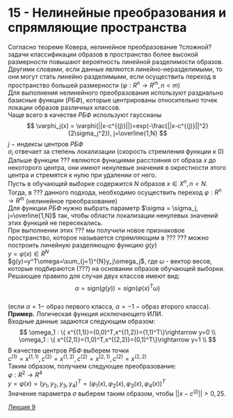 # 15 - Нелинейные преобразования и спрямляющие пространства
Согласно теореме Ковера, нелинейное преобразование ?сложной? задачи классификации образов в пространство более высокой размерности повышают вероятность линейной разделимости образов.  
Другими словами, если данные являются линейно-неразделимыми, то они могут стать линейно разделимыми, если осуществить переход в пространство большей размерности ($\varphi : R^n \rightarrow R^m, n < m$)  
Для выполнения нелинейного преобразования используют раздиально базисные функции ($РБФ$), которые центрированы относительно точек локации образов различных классов.  
Чаще всего в качестве $РБФ$ используют гауссианы
$$
\varphi_j(x) = \varphi(||x-c^{(j)}||)=exp(-\frac{||x-c^{(j)}||^2}{2\sigma_j^2}), j=\overline{1,N}
$$
$j \ -$ индексы центров $РБФ$  
$\sigma_i$ отвечает за степень локализации (скорость стремления функции к $0$)  
Дальше функции ??? являются функциями расстояния от образа $x$ до некоторого центра, они имеют ненулевые значения в окрестности этого центра и стремятся к нулю при удалении от него.  
Пусть в обучающей выборке содержится $N$ образов $x\in X^n,n<N$. Тогда, в ??? данного подхода, необходимо осуществить переход $\varphi : R^n\rightarrow R^m$ (нелинейное преобразование)  
Для функции $РБФ$ нужно выбрать параметр $\sigma = \sigma_j, j=\overline{1,N}$ так, чтобы области локализации ненулевых значений этих функций не пересекались.  
При выполнении этих ??? мы получили новое признаковое пространство, которое называется спрямляющим в ??? ??? можно построить линейную разделяющую функцию $g(y)$  
$y = \varphi(x) \in R^N$  
$g(y)=y^T\omega=\sum_{j=1}^{N}y_j\omega_j$, где $\omega$ - вектор весов, которые подбираются (???) на основании образов обучающей выборки.  
Решающее правило для случая двух классов имеют вид:
$$
\alpha = sign(g(y))=sign(\varphi(x)^T\omega)
$$  
(если $\alpha=1 -$ образ первого класса, $\alpha=-1 \ -$ образ второго класса).  
**Пример.** Логическая функция исключающего ИЛИ.  
Входные данные задаются следующим образом:
$$
\omega_1 : \{ x^{(1,1)}=(0,0)^T,x^{(1,2)}=(1,1)^T\}\rightarrow y=0 \\
\omega_1 : \{ x^{(2,1)}=(1,0)^T,x^{(2,2)}=(0,1)^T\}\rightarrow y=1 \\
$$
В качестве центров $РБФ$ выберем точки  
$c^{(1)}=x^{(1,1)},c^{(2)}=x^{(1,2)},c^{(2)}=x^{(2,1)},c^{(2)}=x^{(2,2)}$  
Таким образом, получаем следующее преобразование:  
$\varphi : R^2\rightarrow R^4$  
$y=\varphi(x)=(y_1,y_2,y_3,y_4)^T=(\varphi_1(x),\varphi_2(x),\varphi_3(x),\varphi_4(x))^T$  
Значение параметра $\sigma$ выберем таким образом, чтобы $||x-c^{(j)}||>0,25$.  

[Лекция 9](../лекции%20с%20мудла/v9.pdf)